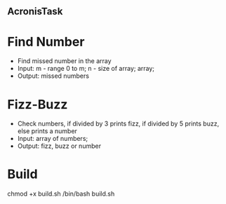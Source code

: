 ## AcronisTask
# Find Number
- Find missed number in the array 
- Input: m - range 0 to m; n - size of array; array;
- Output: missed numbers
# Fizz-Buzz
- Check numbers, if divided by 3 prints fizz, if divided by 5 prints buzz, else prints a number
- Input: array of numbers;
- Output: fizz, buzz or number
# Build
chmod +x build.sh
/bin/bash build.sh
